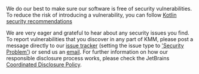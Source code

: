[//]: # (title: Security)
[//]: # (auxiliary-id: Security)

We do our best to make sure our software is free of security vulnerabilities. 
To reduce the risk of introducing a vulnerability, you can follow [Kotlin security recommendations](https://kotlinlang.org/security.html)

We are very eager and grateful to hear about any security issues you find. To report vulnerabilities that you discover in any part of KMM, please post a message directly to our [issue tracker](https://youtrack.jetbrains.com/issues/KT) (setting the issue type to ['Security Problem'](https://youtrack.jetbrains.com/issues/KT?q=%23%7BSecurity%20Problem%7D%20)) or send us an [email](mailto:security@jetbrains.org). For further information on how our responsible disclosure process works, please check the JetBrains [Coordinated Disclosure Policy](https://www.jetbrains.com/legal/terms/coordinated-disclosure.html).

